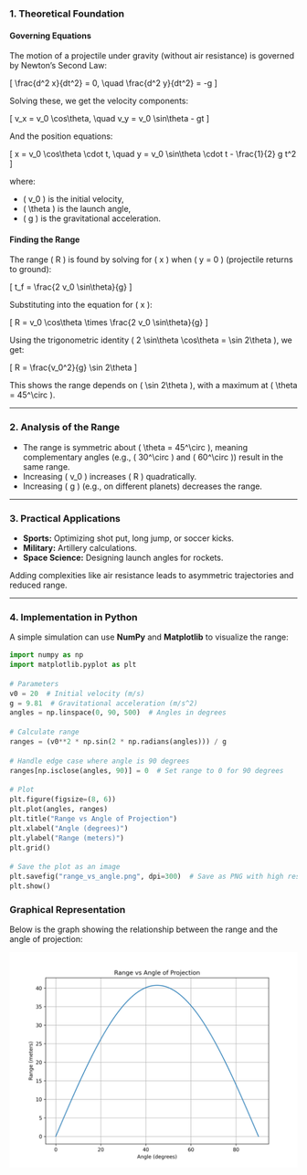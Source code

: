 ### **1. Theoretical Foundation**
#### **Governing Equations**
The motion of a projectile under gravity (without air resistance) is governed by Newton’s Second Law:

\[
\frac{d^2 x}{dt^2} = 0, \quad \frac{d^2 y}{dt^2} = -g
\]

Solving these, we get the velocity components:

\[
v_x = v_0 \cos\theta, \quad v_y = v_0 \sin\theta - gt
\]

And the position equations:

\[
x = v_0 \cos\theta \cdot t, \quad y = v_0 \sin\theta \cdot t - \frac{1}{2} g t^2
\]

where:
- \( v_0 \) is the initial velocity,
- \( \theta \) is the launch angle,
- \( g \) is the gravitational acceleration.

#### **Finding the Range**
The range \( R \) is found by solving for \( x \) when \( y = 0 \) (projectile returns to ground):

\[
t_f = \frac{2 v_0 \sin\theta}{g}
\]

Substituting into the equation for \( x \):

\[
R = v_0 \cos\theta \times \frac{2 v_0 \sin\theta}{g}
\]

Using the trigonometric identity \( 2 \sin\theta \cos\theta = \sin 2\theta \), we get:

\[
R = \frac{v_0^2}{g} \sin 2\theta
\]

This shows the range depends on \( \sin 2\theta \), with a maximum at \( \theta = 45^\circ \).

---

### **2. Analysis of the Range**
- The range is symmetric about \( \theta = 45^\circ \), meaning complementary angles (e.g., \( 30^\circ \) and \( 60^\circ \)) result in the same range.
- Increasing \( v_0 \) increases \( R \) quadratically.
- Increasing \( g \) (e.g., on different planets) decreases the range.

---

### **3. Practical Applications**
- **Sports:** Optimizing shot put, long jump, or soccer kicks.
- **Military:** Artillery calculations.
- **Space Science:** Designing launch angles for rockets.

Adding complexities like air resistance leads to asymmetric trajectories and reduced range.

---

### **4. Implementation in Python**
A simple simulation can use **NumPy** and **Matplotlib** to visualize the range:

```python
import numpy as np
import matplotlib.pyplot as plt

# Parameters
v0 = 20  # Initial velocity (m/s)
g = 9.81  # Gravitational acceleration (m/s^2)
angles = np.linspace(0, 90, 500)  # Angles in degrees

# Calculate range
ranges = (v0**2 * np.sin(2 * np.radians(angles))) / g

# Handle edge case where angle is 90 degrees
ranges[np.isclose(angles, 90)] = 0  # Set range to 0 for 90 degrees

# Plot
plt.figure(figsize=(8, 6))
plt.plot(angles, ranges)
plt.title("Range vs Angle of Projection")
plt.xlabel("Angle (degrees)")
plt.ylabel("Range (meters)")
plt.grid()

# Save the plot as an image
plt.savefig("range_vs_angle.png", dpi=300)  # Save as PNG with high resolution
plt.show()
```

### Graphical Representation

Below is the graph showing the relationship between the range and the angle of projection:

![Range vs Angle of Projection](./images/range_vs_angle.png)